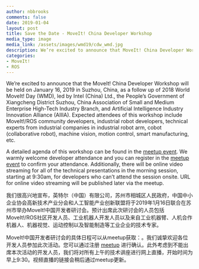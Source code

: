 ```yaml
---
author: nbbrooks
comments: false
date: 2019-01-04
layout: post
title: Save the Date - MoveIt! China Developer Workshop
media_type: image
media_link: /assets/images/wmd19/cdw_wmd.jpg
description: We’re excited to announce that MoveIt! China Developer Workshop will be held on Jan 16, 2019 in Suzhou, China, as follow up of 2018 World MoveIt! Day (WMD)!
categories:
- MoveIt!
- ROS
---
```


We’re excited to announce that the MoveIt! China Developer Workshop will be held on January 16, 2019 in Suzhou, China, as a follow up of 2018 World MoveIt! Day (WMD), led by Intel (China) Ltd., the People’s Government of Xiangcheng District Suzhou, China Association of Small and Medium Enterprise High-Tech Industry Branch, and Artificial Intelligence Industry Innovation Alliance (AIIIA). Expected attendees of this workshop include MoveIt!/ROS community developers, industrial robot developers, technical experts from industrial companies in industrial robot arm, cobot (collaborative robot), machine vision, motion control, smart manufacturing, etc.

A detailed agenda of this workshop can be found in the [meetup event](). We warmly welcome developer attendance and you can register in the [meetup event]() to confirm your attendance. Additionally, there will be online video streaming for all of the technical presentations in the morning session, starting at 9:30am, for developers who can’t attend the session onsite. URL for online video streaming will be published later via the meetup.

我们很高兴地宣布，英特尔（中国）有限公司，苏州市相城区人民政府，中国中小企业协会高新技术产业分会和人工智能产业创新联盟将于2019年1月16日联合在苏州市举办MoveIt!中国开发者研讨会。预计出席此次研讨会的人员包括MoveIt!/ROS社区开发人员、工业机器人开发人员以及来自工业机器臂、人机合作机器人、机器视觉、运动控制以及智能制造等工业企业的技术专家。

MoveIt!中国开发者研讨会的具体日程可以从meetup获取：[]()。我们诚挚欢迎各位开发人员参加此次活动。您可以通过注册 [meetup]() 进行确认。此外考虑到不能出席本次活动的开发人员，我们将对所有上午的技术讲座进行网上直播，开始时间为早上9:30。视频直播的链接会稍后通过meetup更新。